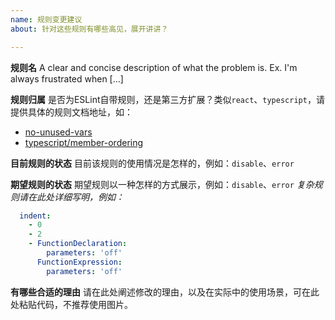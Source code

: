 ```yaml
---
name: 规则变更建议
about: 针对这些规则有哪些高见，展开讲讲？

---
```


**规则名**
A clear and concise description of what the problem is. Ex. I'm always frustrated when [...]

**规则归属**
是否为ESLint自带规则，还是第三方扩展？类似`react`、`typescript`，请提供具体的规则文档地址，如： 
 
- [no-unused-vars](https://eslint.org/docs/rules/no-unused-vars)
- [typescript/member-ordering](https://github.com/nzakas/eslint-plugin-typescript/blob/master/docs/rules/member-ordering.md)

**目前规则的状态**
目前该规则的使用情况是怎样的，例如：`disable`、`error`

**期望规则的状态**
期望规则以一种怎样的方式展示，例如：`disable`、`error`
_复杂规则请在此处详细写明，例如：_
```yaml
  indent:
    - 0
    - 2
    - FunctionDeclaration: 
        parameters: 'off'
      FunctionExpression:
        parameters: 'off'
```

**有哪些合适的理由**
请在此处阐述修改的理由，以及在实际中的使用场景，可在此处粘贴代码，不推荐使用图片。
